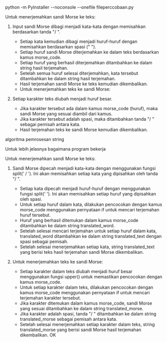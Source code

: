python -m PyInstaller --noconsole --onefile fileperccobaan.py

Untuk menerjemahkan sandi Morse ke teks:

1. Input sandi Morse dibagi menjadi kata-kata dengan memisahkan berdasarkan tanda "/ ".
	- Setiap kata kemudian dibagi menjadi huruf-huruf dengan memisahkan berdasarkan spasi (" ").
	- Setiap huruf sandi Morse diterjemahkan ke dalam teks berdasarkan kamus morse_code.
	- Setiap huruf yang berhasil diterjemahkan ditambahkan ke dalam string hasil terjemahan.
	- Setelah semua huruf selesai diterjemahkan, kata tersebut ditambahkan ke dalam string hasil terjemahan.
	- Hasil terjemahan sandi Morse ke teks kemudian dikembalikan.
	- Untuk menerjemahkan teks ke sandi Morse:

2. Setiap karakter teks diubah menjadi huruf besar.
	- Jika karakter tersebut ada dalam kamus morse_code (huruf), maka sandi Morse yang sesuai diambil dari kamus.
	- Jika karakter tersebut adalah spasi, maka ditambahkan tanda "/ " sebagai pemisah antara kata.
	- Hasil terjemahan teks ke sandi Morse kemudian dikembalikan.


algoritma pemrosesan string

Untuk lebih jelasnya bagaimana program bekerja

Untuk menerjemahkan sandi Morse ke teks:

1. Sandi Morse dipecah menjadi kata-kata dengan menggunakan fungsi split(' / '). Ini akan memisahkan setiap kata yang dipisahkan oleh tanda "/ ".
	- Setiap kata dipecah menjadi huruf-huruf dengan menggunakan fungsi split(' '). Ini akan memisahkan setiap huruf yang dipisahkan oleh spasi.
	- Untuk setiap huruf dalam kata, dilakukan pencocokan dengan kamus morse_code menggunakan pernyataan if untuk mencari terjemahan huruf tersebut.
	- Huruf yang berhasil ditemukan dalam kamus morse_code ditambahkan ke dalam string translated_word.
	- Setelah selesai mencari terjemahan untuk setiap huruf dalam kata, translated_word ditambahkan ke dalam string translated_text dengan spasi sebagai pemisah.
	- Setelah selesai menerjemahkan setiap kata, string translated_text yang berisi teks hasil terjemahan sandi Morse dikembalikan.

2. Untuk menerjemahkan teks ke sandi Morse:
	- Setiap karakter dalam teks diubah menjadi huruf besar menggunakan fungsi upper() untuk memastikan pencocokan dengan kamus morse_code.
	- Untuk setiap karakter dalam teks, dilakukan pencocokan dengan kamus morse_code menggunakan pernyataan if untuk mencari terjemahan karakter tersebut.
	- Jika karakter ditemukan dalam kamus morse_code, sandi Morse yang sesuai ditambahkan ke dalam string translated_morse.
	- Jika karakter adalah spasi, tanda "/ " ditambahkan ke dalam string translated_morse sebagai pemisah antara kata.
	- Setelah selesai menerjemahkan setiap karakter dalam teks, string translated_morse yang berisi sandi Morse hasil terjemahan dikembalikan.
OK
